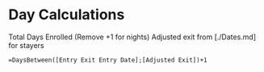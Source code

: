 # Day Calculations

Total Days Enrolled (Remove +1 for nights) Adjusted exit from [./Dates.md] for stayers

```
=DaysBetween([Entry Exit Entry Date];[Adjusted Exit])+1
```
